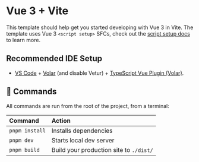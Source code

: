 # Vue 3 + Vite

This template should help get you started developing with Vue 3 in Vite. The template uses Vue 3 `<script setup>` SFCs, check out the [script setup docs](https://v3.vuejs.org/api/sfc-script-setup.html#sfc-script-setup) to learn more.

## Recommended IDE Setup

- [VS Code](https://code.visualstudio.com/) + [Volar](https://marketplace.visualstudio.com/items?itemName=Vue.volar) (and disable Vetur) + [TypeScript Vue Plugin (Volar)](https://marketplace.visualstudio.com/items?itemName=Vue.vscode-typescript-vue-plugin).

## 🧞 Commands

All commands are run from the root of the project, from a terminal:

| Command        | Action                                  |
| :------------- | :-------------------------------------- |
| `pnpm install` | Installs dependencies                   |
| `pnpm dev`     | Starts local dev server                 |
| `pnpm build`   | Build your production site to `./dist/` |
